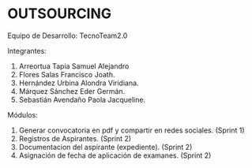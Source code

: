 # OUTSOURCING

Equipo de Desarrollo: TecnoTeam2.0 

Integrantes:
1. Arreortua Tapia Samuel Alejandro
2. Flores Salas Francisco Joath.
3. Hernández Urbina Alondra Viridiana.
4. Márquez Sánchez Eder Germán.
5. Sebastián Avendaño Paola Jacqueline.

Módulos:
1. Generar convocatoria en pdf y compartir en redes sociales. (Sprint 1)
2. Registros de Aspirantes. (Sprint 2)
3. Documentacion del aspirante (expediente). (Sprint 2)
4. Asignación de fecha de aplicación de examanes. (Sprint 2)
